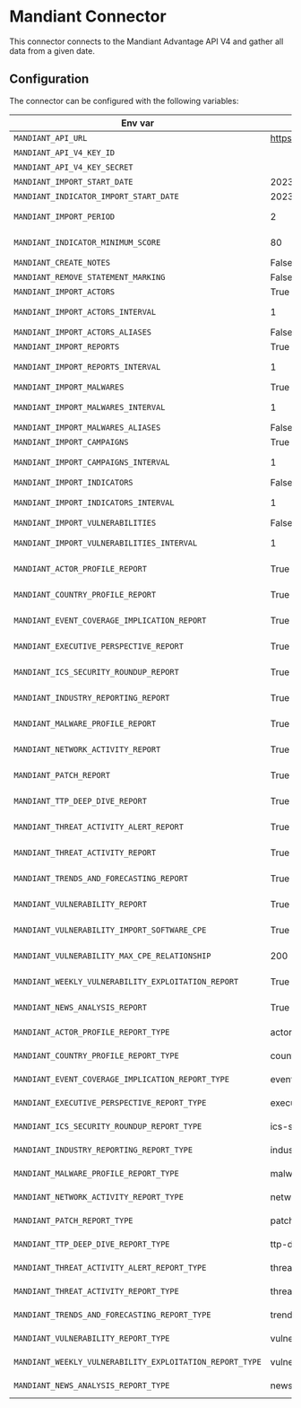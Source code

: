# Mandiant Connector

This connector connects to the Mandiant Advantage API V4 and gather all data from a given date.

## Configuration

The connector can be configured with the following variables:

| Env var                                                  | Default                               | Description                                                                    |
|----------------------------------------------------------|---------------------------------------|--------------------------------------------------------------------------------|
| `MANDIANT_API_URL`                                       | https://api.intelligence.mandiant.com | URL for the Mandiant API                                                       |
| `MANDIANT_API_V4_KEY_ID`                                 |                                       | Mandiant API Key ID                                                            |
| `MANDIANT_API_V4_KEY_SECRET`                             |                                       | Mandiant API Key Secret                                                        |
| `MANDIANT_IMPORT_START_DATE`                             | 2023-01-01                            | Date to start collect data                                                     |
| `MANDIANT_INDICATOR_IMPORT_START_DATE`                   | 2023-01-01                            | Date to start collect indicators                                               |
| `MANDIANT_IMPORT_PERIOD`                                 | 2                                     | Number of days to fetch in one round trip                                      |
| `MANDIANT_INDICATOR_MINIMUM_SCORE`                       | 80                                    | Minimum score (based on mscore) that an indicator must have to be processed    |
| `MANDIANT_CREATE_NOTES`                                  | False                                 | Create notes                                                                   |
| `MANDIANT_REMOVE_STATEMENT_MARKING`                      | False                                 | Remove statement marking                                                       |
| `MANDIANT_IMPORT_ACTORS`                                 | True                                  | Enable to collect actors                                                       |
| `MANDIANT_IMPORT_ACTORS_INTERVAL`                        | 1                                     | Interval in hours to check and collect new actors                              |
| `MANDIANT_IMPORT_ACTORS_ALIASES`                         | False                                 | Import actors aliases                                                          |
| `MANDIANT_IMPORT_REPORTS`                                | True                                  | Enable to collect reports                                                      |
| `MANDIANT_IMPORT_REPORTS_INTERVAL`                       | 1                                     | Interval in hours to check and collect new reports                             |
| `MANDIANT_IMPORT_MALWARES`                               | True                                  | Enable to collect malwares                                                     |
| `MANDIANT_IMPORT_MALWARES_INTERVAL`                      | 1                                     | Interval in hours to check and collect new malwares                            |
| `MANDIANT_IMPORT_MALWARES_ALIASES`                       | False                                 | Import malware aliases                                                         |
| `MANDIANT_IMPORT_CAMPAIGNS`                              | True                                  | Enable to collect campaigns                                                    |
| `MANDIANT_IMPORT_CAMPAIGNS_INTERVAL`                     | 1                                     | Interval in hours to check and collect new campaigns                           |
| `MANDIANT_IMPORT_INDICATORS`                             | False                                 | Enable to collect indicators                                                   |
| `MANDIANT_IMPORT_INDICATORS_INTERVAL`                    | 1                                     | Interval in hours to check and collect new indicators                          |
| `MANDIANT_IMPORT_VULNERABILITIES`                        | False                                 | Enable to collect vulnerabilities                                              |
| `MANDIANT_IMPORT_VULNERABILITIES_INTERVAL`               | 1                                     | Interval in hours to check and collect new vulnerabilities                     |
| `MANDIANT_ACTOR_PROFILE_REPORT`                          | True                                  | Enable to collect report type actor profile                                    |
| `MANDIANT_COUNTRY_PROFILE_REPORT`                        | True                                  | Enable to collect report type country_profile                                  |
| `MANDIANT_EVENT_COVERAGE_IMPLICATION_REPORT`             | True                                  | Enable to collect report type event_coverage_implication                       |
| `MANDIANT_EXECUTIVE_PERSPECTIVE_REPORT`                  | True                                  | Enable to collect report type executive_perspective                            |
| `MANDIANT_ICS_SECURITY_ROUNDUP_REPORT`                   | True                                  | Enable to collect report type ics_security_roundup                             |
| `MANDIANT_INDUSTRY_REPORTING_REPORT`                     | True                                  | Enable to collect report type industry_reporting                               |
| `MANDIANT_MALWARE_PROFILE_REPORT`                        | True                                  | Enable to collect report type malware_profile                                  |
| `MANDIANT_NETWORK_ACTIVITY_REPORT`                       | True                                  | Enable to collect report type network_activity_reports                         |
| `MANDIANT_PATCH_REPORT`                                  | True                                  | Enable to collect report type patch_report                                     |
| `MANDIANT_TTP_DEEP_DIVE_REPORT`                          | True                                  | Enable to collect report type ttp_deep_dive                                    |
| `MANDIANT_THREAT_ACTIVITY_ALERT_REPORT`                  | True                                  | Enable to collect report type threat_activity_alert                            |
| `MANDIANT_THREAT_ACTIVITY_REPORT`                        | True                                  | Enable to collect report type threat_activity_report                           |
| `MANDIANT_TRENDS_AND_FORECASTING_REPORT`                 | True                                  | Enable to collect report type trends_and_forecasting                           |
| `MANDIANT_VULNERABILITY_REPORT`                          | True                                  | Enable to collect report type vulnerability_report                             |
| `MANDIANT_VULNERABILITY_IMPORT_SOFTWARE_CPE`                          | True                                  | Enable to import CPE and version or not                                        |
| `MANDIANT_VULNERABILITY_MAX_CPE_RELATIONSHIP`                          | 200                                   | Enable to define a maximum number of relationships created for a vulnerability |
| `MANDIANT_WEEKLY_VULNERABILITY_EXPLOITATION_REPORT`      | True                                  | Enable to collect report type weekly_vulnerability_exploitation_report         |
| `MANDIANT_NEWS_ANALYSIS_REPORT`                          | True                                  | Enable to collect report type news_analysis                                    |
| `MANDIANT_ACTOR_PROFILE_REPORT_TYPE`                     | actor-profile                         | Report type on vocabulary `report_types_ov`                                    |
| `MANDIANT_COUNTRY_PROFILE_REPORT_TYPE`                   | country-profile                       | Report type on vocabulary `report_types_ov`                                    |
| `MANDIANT_EVENT_COVERAGE_IMPLICATION_REPORT_TYPE`        | event-coverage                        | Report type on vocabulary `report_types_ov`                                    |
| `MANDIANT_EXECUTIVE_PERSPECTIVE_REPORT_TYPE`             | executive-perspective                 | Report type on vocabulary `report_types_ov`                                    |
| `MANDIANT_ICS_SECURITY_ROUNDUP_REPORT_TYPE`              | ics-security-roundup                  | Report type on vocabulary `report_types_ov`                                    |
| `MANDIANT_INDUSTRY_REPORTING_REPORT_TYPE`                | industry                              | Report type on vocabulary `report_types_ov`                                    |
| `MANDIANT_MALWARE_PROFILE_REPORT_TYPE`                   | malware-profile                       | Report type on vocabulary `report_types_ov`                                    |
| `MANDIANT_NETWORK_ACTIVITY_REPORT_TYPE`                  | network-activity                      | Report type on vocabulary `report_types_ov`                                    |
| `MANDIANT_PATCH_REPORT_TYPE`                             | patch                                 | Report type on vocabulary `report_types_ov`                                    |
| `MANDIANT_TTP_DEEP_DIVE_REPORT_TYPE`                     | ttp-deep-dive                         | Report type on vocabulary `report_types_ov`                                    |
| `MANDIANT_THREAT_ACTIVITY_ALERT_REPORT_TYPE`             | threat-alert                          | Report type on vocabulary `report_types_ov`                                    |
| `MANDIANT_THREAT_ACTIVITY_REPORT_TYPE`                   | threat-activity                       | Report type on vocabulary `report_types_ov`                                    |
| `MANDIANT_TRENDS_AND_FORECASTING_REPORT_TYPE`            | trends-forecasting                    | Report type on vocabulary `report_types_ov`                                    |
| `MANDIANT_VULNERABILITY_REPORT_TYPE`                     | vulnerability                         | Report type on vocabulary `report_types_ov`                                    |
| `MANDIANT_WEEKLY_VULNERABILITY_EXPLOITATION_REPORT_TYPE` | vulnerability-exploitation            | Report type on vocabulary `report_types_ov`                                    |
| `MANDIANT_NEWS_ANALYSIS_REPORT_TYPE`                     | news-analysis                         | Report type on vocabulary `report_types_ov`                                    |